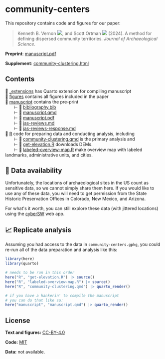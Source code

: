 # community-centers

<!-- badges: start -->

<!-- badges: end -->

This repository contains code and figures for our paper:

> Kenneth B. Vernon
> [![](https://orcid.org/sites/default/files/images/orcid_16x16.png)](https://orcid.org/0000-0003-0098-5092),
> and Scott Ortman
> [![](https://orcid.org/sites/default/files/images/orcid_16x16.png)](https://orcid.org/0000-0003-0709-5287)
> (2024). A method for defining dispersed community territories. *Journal of
> Archaeological Science*.

**Preprint**: [manuscript.pdf](/manuscript/manuscript.pdf)

**Supplement**:
[community-clustering.html](https://kbvernon.github.io/community-centers/R/community-clustering.html)

## Contents

📂 [\_extensions](/_extensions) has Quarto extension for compiling manuscript\
📂 [figures](/figures) contains all figures included in the paper\
📂 [manuscript](/manuscript) contains the pre-print\
  ⊢ 📄 [bibliography.bib](/manuscript/bibliography.bib)\
  ⊢ 📄 [manuscript.qmd](/manuscript/manuscript.qmd)\
  ⊢ 📄 [manuscript.pdf](/manuscript/manuscript.pdf)\
  ⊢ 📄 [jas-reviews.md](/manuscript/jas-reviews.md)\
  ⊢ 📄 [jas-reviews-response.md](/manuscript/jas-reviews-response.md)\
📂 [R](/R) code for preparing data and conducting analysis, including\
  ⊢ 📄 [community-clustering.qmd](/R/community-clustering.qmd) is the primary
analysis and\
  ⊢ 📄 [get-elevation.R](/R/get-elevation.R) downloads DEMs.\
  ⊢ 📄 [labeled-overview-map.R](/R/labeled-overview-map.R) make overview map
with labeled landmarks, administrative units, and cities.

## 💾 Data availability

Unfortunately, the locations of archaeological sites in the US count as
sensitive data, so we cannot simply share them here. If you would like to use
any of these data, you will need to get permission from the State Historic
Preservation Offices in Colorado, New Mexico, and Arizona.

For what's it worth, you can still explore these data (with jittered locations)
using the [cyberSW](https://cybersw.org/) web app.

## 📈 Replicate analysis

Assuming you had access to the data in `community-centers.gpkg`, you could
re-run all of the data preparation and analysis like this:

``` r
library(here)
library(quarto)

# needs to be run in this order
here("R", "get-elevation.R") |> source()
here("R", "labeled-overview-map.R") |> source()
here("R", "community-clustering.qmd") |> quarto_render()

# if you have a hankerin' to compile the manuscript
# you can do that like so:
here("manuscript", "manuscript.qmd") |> quarto_render()
```

## License

**Text and figures:** [CC-BY-4.0](http://creativecommons.org/licenses/by/4.0/)

**Code:** [MIT](LICENSE.md)

**Data:** not available.
